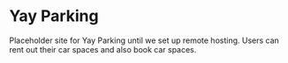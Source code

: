 # Yay Parking
Placeholder site for Yay Parking until we set up remote hosting.
Users can rent out their car spaces and also book car spaces.
